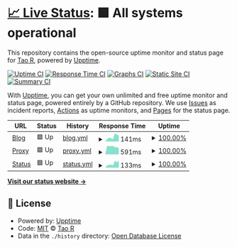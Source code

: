 # [📈 Live Status](https://status.shouge.me): <!--live status--> **🟩 All systems operational**

This repository contains the open-source uptime monitor and status page for [Tao R](shouge.me), powered by [Upptime](https://github.com/upptime/upptime).

[![Uptime CI](https://github.com/shouge/uptime/workflows/Uptime%20CI/badge.svg)](https://github.com/shouge/uptime/actions?query=workflow%3A%22Uptime+CI%22)
[![Response Time CI](https://github.com/shouge/uptime/workflows/Response%20Time%20CI/badge.svg)](https://github.com/shouge/uptime/actions?query=workflow%3A%22Response+Time+CI%22)
[![Graphs CI](https://github.com/shouge/uptime/workflows/Graphs%20CI/badge.svg)](https://github.com/shouge/uptime/actions?query=workflow%3A%22Graphs+CI%22)
[![Static Site CI](https://github.com/shouge/uptime/workflows/Static%20Site%20CI/badge.svg)](https://github.com/shouge/uptime/actions?query=workflow%3A%22Static+Site+CI%22)
[![Summary CI](https://github.com/shouge/uptime/workflows/Summary%20CI/badge.svg)](https://github.com/shouge/uptime/actions?query=workflow%3A%22Summary+CI%22)

With [Upptime](https://upptime.js.org), you can get your own unlimited and free uptime monitor and status page, powered entirely by a GitHub repository. We use [Issues](https://github.com/shouge/uptime/issues) as incident reports, [Actions](https://github.com/shouge/uptime/actions) as uptime monitors, and [Pages](https://demo.upptime.js.org) for the status page.

<!--start: status pages-->
<!-- This summary is generated by Upptime (https://github.com/upptime/upptime) -->
<!-- Do not edit this manually, your changes will be overwritten -->
<!-- prettier-ignore -->
| URL | Status | History | Response Time | Uptime |
| --- | ------ | ------- | ------------- | ------ |
| <img alt="" src="https://favicons.githubusercontent.com/shouge.me" height="13"> [Blog](https://shouge.me) | 🟩 Up | [blog.yml](https://github.com/shouge/uptime/commits/HEAD/history/blog.yml) | <details><summary><img alt="Response time graph" src="./graphs/blog/response-time-week.png" height="20"> 141ms</summary><br><a href="https://status.shouge.me/history/blog"><img alt="Response time 108" src="https://img.shields.io/endpoint?url=https%3A%2F%2Fraw.githubusercontent.com%2Fshouge%2Fuptime%2FHEAD%2Fapi%2Fblog%2Fresponse-time.json"></a><br><a href="https://status.shouge.me/history/blog"><img alt="24-hour response time 149" src="https://img.shields.io/endpoint?url=https%3A%2F%2Fraw.githubusercontent.com%2Fshouge%2Fuptime%2FHEAD%2Fapi%2Fblog%2Fresponse-time-day.json"></a><br><a href="https://status.shouge.me/history/blog"><img alt="7-day response time 141" src="https://img.shields.io/endpoint?url=https%3A%2F%2Fraw.githubusercontent.com%2Fshouge%2Fuptime%2FHEAD%2Fapi%2Fblog%2Fresponse-time-week.json"></a><br><a href="https://status.shouge.me/history/blog"><img alt="30-day response time 108" src="https://img.shields.io/endpoint?url=https%3A%2F%2Fraw.githubusercontent.com%2Fshouge%2Fuptime%2FHEAD%2Fapi%2Fblog%2Fresponse-time-month.json"></a><br><a href="https://status.shouge.me/history/blog"><img alt="1-year response time 108" src="https://img.shields.io/endpoint?url=https%3A%2F%2Fraw.githubusercontent.com%2Fshouge%2Fuptime%2FHEAD%2Fapi%2Fblog%2Fresponse-time-year.json"></a></details> | <details><summary><a href="https://status.shouge.me/history/blog">100.00%</a></summary><a href="https://status.shouge.me/history/blog"><img alt="All-time uptime 85.25%" src="https://img.shields.io/endpoint?url=https%3A%2F%2Fraw.githubusercontent.com%2Fshouge%2Fuptime%2FHEAD%2Fapi%2Fblog%2Fuptime.json"></a><br><a href="https://status.shouge.me/history/blog"><img alt="24-hour uptime 100.00%" src="https://img.shields.io/endpoint?url=https%3A%2F%2Fraw.githubusercontent.com%2Fshouge%2Fuptime%2FHEAD%2Fapi%2Fblog%2Fuptime-day.json"></a><br><a href="https://status.shouge.me/history/blog"><img alt="7-day uptime 100.00%" src="https://img.shields.io/endpoint?url=https%3A%2F%2Fraw.githubusercontent.com%2Fshouge%2Fuptime%2FHEAD%2Fapi%2Fblog%2Fuptime-week.json"></a><br><a href="https://status.shouge.me/history/blog"><img alt="30-day uptime 85.25%" src="https://img.shields.io/endpoint?url=https%3A%2F%2Fraw.githubusercontent.com%2Fshouge%2Fuptime%2FHEAD%2Fapi%2Fblog%2Fuptime-month.json"></a><br><a href="https://status.shouge.me/history/blog"><img alt="1-year uptime 85.25%" src="https://img.shields.io/endpoint?url=https%3A%2F%2Fraw.githubusercontent.com%2Fshouge%2Fuptime%2FHEAD%2Fapi%2Fblog%2Fuptime-year.json"></a></details>
| <img alt="" src="https://favicons.githubusercontent.com/hk.node.shouge.me" height="13"> [Proxy](https://hk.node.shouge.me) | 🟩 Up | [proxy.yml](https://github.com/shouge/uptime/commits/HEAD/history/proxy.yml) | <details><summary><img alt="Response time graph" src="./graphs/proxy/response-time-week.png" height="20"> 591ms</summary><br><a href="https://status.shouge.me/history/proxy"><img alt="Response time 614" src="https://img.shields.io/endpoint?url=https%3A%2F%2Fraw.githubusercontent.com%2Fshouge%2Fuptime%2FHEAD%2Fapi%2Fproxy%2Fresponse-time.json"></a><br><a href="https://status.shouge.me/history/proxy"><img alt="24-hour response time 608" src="https://img.shields.io/endpoint?url=https%3A%2F%2Fraw.githubusercontent.com%2Fshouge%2Fuptime%2FHEAD%2Fapi%2Fproxy%2Fresponse-time-day.json"></a><br><a href="https://status.shouge.me/history/proxy"><img alt="7-day response time 591" src="https://img.shields.io/endpoint?url=https%3A%2F%2Fraw.githubusercontent.com%2Fshouge%2Fuptime%2FHEAD%2Fapi%2Fproxy%2Fresponse-time-week.json"></a><br><a href="https://status.shouge.me/history/proxy"><img alt="30-day response time 614" src="https://img.shields.io/endpoint?url=https%3A%2F%2Fraw.githubusercontent.com%2Fshouge%2Fuptime%2FHEAD%2Fapi%2Fproxy%2Fresponse-time-month.json"></a><br><a href="https://status.shouge.me/history/proxy"><img alt="1-year response time 614" src="https://img.shields.io/endpoint?url=https%3A%2F%2Fraw.githubusercontent.com%2Fshouge%2Fuptime%2FHEAD%2Fapi%2Fproxy%2Fresponse-time-year.json"></a></details> | <details><summary><a href="https://status.shouge.me/history/proxy">100.00%</a></summary><a href="https://status.shouge.me/history/proxy"><img alt="All-time uptime 100.00%" src="https://img.shields.io/endpoint?url=https%3A%2F%2Fraw.githubusercontent.com%2Fshouge%2Fuptime%2FHEAD%2Fapi%2Fproxy%2Fuptime.json"></a><br><a href="https://status.shouge.me/history/proxy"><img alt="24-hour uptime 100.00%" src="https://img.shields.io/endpoint?url=https%3A%2F%2Fraw.githubusercontent.com%2Fshouge%2Fuptime%2FHEAD%2Fapi%2Fproxy%2Fuptime-day.json"></a><br><a href="https://status.shouge.me/history/proxy"><img alt="7-day uptime 100.00%" src="https://img.shields.io/endpoint?url=https%3A%2F%2Fraw.githubusercontent.com%2Fshouge%2Fuptime%2FHEAD%2Fapi%2Fproxy%2Fuptime-week.json"></a><br><a href="https://status.shouge.me/history/proxy"><img alt="30-day uptime 100.00%" src="https://img.shields.io/endpoint?url=https%3A%2F%2Fraw.githubusercontent.com%2Fshouge%2Fuptime%2FHEAD%2Fapi%2Fproxy%2Fuptime-month.json"></a><br><a href="https://status.shouge.me/history/proxy"><img alt="1-year uptime 100.00%" src="https://img.shields.io/endpoint?url=https%3A%2F%2Fraw.githubusercontent.com%2Fshouge%2Fuptime%2FHEAD%2Fapi%2Fproxy%2Fuptime-year.json"></a></details>
| <img alt="" src="https://favicons.githubusercontent.com/status.shouge.me" height="13"> [Status](https://status.shouge.me) | 🟩 Up | [status.yml](https://github.com/shouge/uptime/commits/HEAD/history/status.yml) | <details><summary><img alt="Response time graph" src="./graphs/status/response-time-week.png" height="20"> 133ms</summary><br><a href="https://status.shouge.me/history/status"><img alt="Response time 93" src="https://img.shields.io/endpoint?url=https%3A%2F%2Fraw.githubusercontent.com%2Fshouge%2Fuptime%2FHEAD%2Fapi%2Fstatus%2Fresponse-time.json"></a><br><a href="https://status.shouge.me/history/status"><img alt="24-hour response time 160" src="https://img.shields.io/endpoint?url=https%3A%2F%2Fraw.githubusercontent.com%2Fshouge%2Fuptime%2FHEAD%2Fapi%2Fstatus%2Fresponse-time-day.json"></a><br><a href="https://status.shouge.me/history/status"><img alt="7-day response time 133" src="https://img.shields.io/endpoint?url=https%3A%2F%2Fraw.githubusercontent.com%2Fshouge%2Fuptime%2FHEAD%2Fapi%2Fstatus%2Fresponse-time-week.json"></a><br><a href="https://status.shouge.me/history/status"><img alt="30-day response time 93" src="https://img.shields.io/endpoint?url=https%3A%2F%2Fraw.githubusercontent.com%2Fshouge%2Fuptime%2FHEAD%2Fapi%2Fstatus%2Fresponse-time-month.json"></a><br><a href="https://status.shouge.me/history/status"><img alt="1-year response time 93" src="https://img.shields.io/endpoint?url=https%3A%2F%2Fraw.githubusercontent.com%2Fshouge%2Fuptime%2FHEAD%2Fapi%2Fstatus%2Fresponse-time-year.json"></a></details> | <details><summary><a href="https://status.shouge.me/history/status">100.00%</a></summary><a href="https://status.shouge.me/history/status"><img alt="All-time uptime 85.24%" src="https://img.shields.io/endpoint?url=https%3A%2F%2Fraw.githubusercontent.com%2Fshouge%2Fuptime%2FHEAD%2Fapi%2Fstatus%2Fuptime.json"></a><br><a href="https://status.shouge.me/history/status"><img alt="24-hour uptime 100.00%" src="https://img.shields.io/endpoint?url=https%3A%2F%2Fraw.githubusercontent.com%2Fshouge%2Fuptime%2FHEAD%2Fapi%2Fstatus%2Fuptime-day.json"></a><br><a href="https://status.shouge.me/history/status"><img alt="7-day uptime 100.00%" src="https://img.shields.io/endpoint?url=https%3A%2F%2Fraw.githubusercontent.com%2Fshouge%2Fuptime%2FHEAD%2Fapi%2Fstatus%2Fuptime-week.json"></a><br><a href="https://status.shouge.me/history/status"><img alt="30-day uptime 85.24%" src="https://img.shields.io/endpoint?url=https%3A%2F%2Fraw.githubusercontent.com%2Fshouge%2Fuptime%2FHEAD%2Fapi%2Fstatus%2Fuptime-month.json"></a><br><a href="https://status.shouge.me/history/status"><img alt="1-year uptime 85.24%" src="https://img.shields.io/endpoint?url=https%3A%2F%2Fraw.githubusercontent.com%2Fshouge%2Fuptime%2FHEAD%2Fapi%2Fstatus%2Fuptime-year.json"></a></details>

<!--end: status pages-->

[**Visit our status website →**](https://demo.upptime.js.org)

## 📄 License

- Powered by: [Upptime](https://github.com/upptime/upptime)
- Code: [MIT](./LICENSE) © [Tao R](shouge.me)
- Data in the `./history` directory: [Open Database License](https://opendatacommons.org/licenses/odbl/1-0/)
